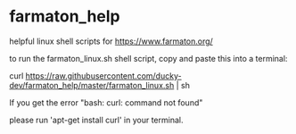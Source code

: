 # farmaton_help
helpful linux shell scripts for https://www.farmaton.org/


to run the farmaton_linux.sh shell script, copy and paste this into a terminal:



curl https://raw.githubusercontent.com/ducky-dev/farmaton_help/master/farmaton_linux.sh | sh




If you get the error "bash: curl: command not found"

please run 'apt-get install curl' in your terminal.
